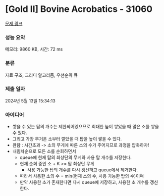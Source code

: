 # [Gold II] Bovine Acrobatics - 31060 

[문제 링크](https://www.acmicpc.net/problem/31060) 

### 성능 요약

메모리: 9860 KB, 시간: 72 ms

### 분류

자료 구조, 그리디 알고리즘, 우선순위 큐

### 제출 일자

2024년 5월 13일 15:34:13

### 아이디어

- 쌓을 수 있는 탑의 개수는 제한되어있으므로 최대한 높이 쌓았을 때 많은 소를 쌓을 수 있다.
- 그리고 가장 무거운 소부터 깔았을 때 탑을 높이 쌓을 수 있다.
- 완탐 : 시간초과 -> 소의 무게에 따른 소의 수가 주어지므로 과정을 압축하자!
- 내림차순으로 모든 소를 순회하면서
  - queue에 현재 탑의 최상단의 무게와 사용 탑 개수를 저장한다.
  - 현재 순회 중인 소 + K >= 탑 최상단 무게
    - 사용 가능한 탑의 개수를 다시 갱신하고 queue에서 제거한다.
  - 따라서 사용한 소의 수 = min(현재 소의 수, 사용 가능한 탑의 수)이며
  - 만약 사용한 소가 존재한다면 다시 queue에 저장하고, 사용한 소 개수를 갱신한다.
